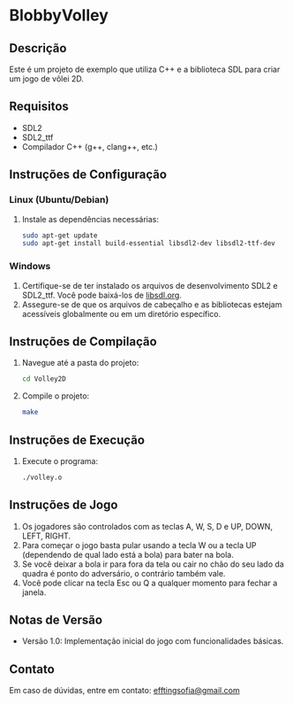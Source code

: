 # BlobbyVolley

## Descrição
Este é um projeto de exemplo que utiliza C++ e a biblioteca SDL para criar um jogo de vôlei 2D.

## Requisitos
- SDL2
- SDL2_ttf
- Compilador C++ (g++, clang++, etc.)

## Instruções de Configuração

### Linux (Ubuntu/Debian)
1. Instale as dependências necessárias:
    ```sh
    sudo apt-get update
    sudo apt-get install build-essential libsdl2-dev libsdl2-ttf-dev
    ```

### Windows
1. Certifique-se de ter instalado os arquivos de desenvolvimento SDL2 e SDL2_ttf. Você pode baixá-los de [libsdl.org](https://libsdl.org).
2. Assegure-se de que os arquivos de cabeçalho e as bibliotecas estejam acessíveis globalmente ou em um diretório específico.

## Instruções de Compilação
1. Navegue até a pasta do projeto:
    ```sh
    cd Volley2D
    ```
2. Compile o projeto:
    ```sh
    make
    ```

## Instruções de Execução
1. Execute o programa:
    ```sh
    ./volley.o
    ```

## Instruções de Jogo
1. Os jogadores são controlados com as teclas A, W, S, D e UP, DOWN, LEFT, RIGHT. 
2. Para começar o jogo basta pular usando a tecla W ou a tecla UP (dependendo de qual lado está a bola) para bater na bola. 
3. Se você deixar a bola ir para fora da tela ou cair no chão do seu lado da quadra é ponto do adversário, o contrário também vale. 
4. Você pode clicar na tecla Esc ou Q a qualquer momento para fechar a janela. 

## Notas de Versão
- Versão 1.0: Implementação inicial do jogo com funcionalidades básicas.

## Contato
Em caso de dúvidas, entre em contato: [efftingsofia@gmail.com](mailto:efftingsofia@gmail.com)
